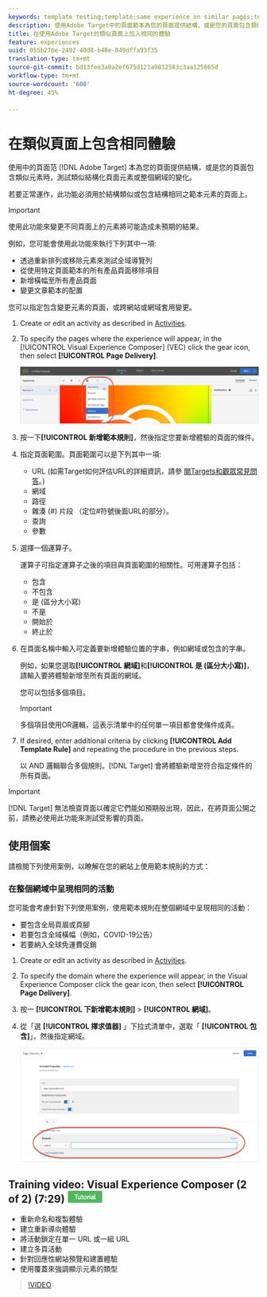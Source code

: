 ```yaml
---
keywords: template testing;template;same experience on similar pages;template test
description: 使用Adobe Target中的頁面範本為您的頁面提供結構，或是您的頁面包含類似元素時，測試類似結構頁面元素的變化。
title: 在使用Adobe Target的類似頁面上加入相同的體驗
feature: experiences
uuid: 055b276e-2492-40d8-b48e-849dffa93f35
translation-type: tm+mt
source-git-commit: bd13fee3a0a2ef675d121a9832583c3aa125865d
workflow-type: tm+mt
source-wordcount: '608'
ht-degree: 45%

---
```



# 在類似頁面上包含相同體驗

使用中的頁面范 [!DNL Adobe Target] 本為您的頁面提供結構，或是您的頁面包含類似元素時，測試類似結構化頁面元素或整個網域的變化。

若要正常運作，此功能必須用於結構類似或包含結構相同之範本元素的頁面上。

>[!IMPORTANT]
>
>使用此功能來變更不同頁面上的元素將可能造成未預期的結果。

例如，您可能會使用此功能來執行下列其中一項:

* 透過重新排列或移除元素來測試全域導覽列
* 從使用特定頁面範本的所有產品頁面移除項目
* 新增橫幅至所有產品頁面
* 變更文章範本的配置

您可以指定包含變更元素的頁面，或跨網站或網域套用變更。

1. Create  or edit an activity as described in [Activities](../../c-activities/activities.md#concept_D317A95A1AB54674BA7AB65C7985BA03).

1. To specify the pages where the experience will appear, in the [!UICONTROL Visual Experience Composer] (VEC) click the gear icon, then select **[!UICONTROL Page Delivery]**.

   ![齒輪圖示>頁面傳送](/help/c-experiences/c-visual-experience-composer/assets/icon-gear.png)

1. 按一下&#x200B;**[!UICONTROL 新增範本規則]**，然後指定您要新增體驗的頁面的條件。

1. 指定頁面範圍。頁面範圍可以是下列其中一項:

   * URL (如需Target如何評估URL的詳細資訊，請參 [閱Targets和觀眾常見問答](/help/c-target/c-troubleshooting-targets-and-audiences/troubleshooting-targets-and-audiences.md)。)
   * 網域
   * 路徑
   * 雜湊 (#) 片段 （定位#符號後面URL的部分）。
   * 查詢
   * 參數

1. 選擇一個運算子。

   運算子可指定運算子之後的項目與頁面範圍的相關性。可用運算子包括：

   * 包含
   * 不包含
   * 是 (區分大小寫)
   * 不是
   * 開始於
   * 終止於

1. 在頁面名稱中輸入可定義要新增體驗位置的字串，例如網域或包含的字串。

   例如，如果您選取&#x200B;**[!UICONTROL 網域]**&#x200B;和&#x200B;**[!UICONTROL 是 (區分大小寫)]**，請輸入要將體驗新增至所有頁面的網域。

   您可以包括多個項目。

   >[!IMPORTANT]
   >
   >多個項目使用OR邏輯，這表示清單中的任何單一項目都會使條件成真。

1. If desired, enter additional criteria by clicking **[!UICONTROL Add Template Rule]** and repeating the procedure in the previous steps.

   以 AND 邏輯聯合多個規則。[!DNL Target] 會將體驗新增至符合指定條件的所有頁面。

>[!IMPORTANT]
>
> [!DNL Target] 無法檢查頁面以確定它們能如預期般出現，因此，在將頁面公開之前，請務必使用此功能來測試受影響的頁面。

## 使用個案

請檢閱下列使用案例，以瞭解在您的網站上使用範本規則的方式：

### 在整個網域中呈現相同的活動

您可能會考慮針對下列使用案例，使用範本規則在整個網域中呈現相同的活動：

* 要包含全局頁眉或頁腳
* 若要包含全域橫幅（例如，COVID-19公告）
* 若要納入全球免運費促銷

1. Create or edit an activity as described in [Activities](../../c-activities/activities.md#concept_D317A95A1AB54674BA7AB65C7985BA03).

1. To specify the domain where the experience will appear, in the Visual Experience Composer click the gear icon, then select **[!UICONTROL Page Delivery]**.

1. 按一 **[!UICONTROL 下新增範本規則]** > **[!UICONTROL 網域]**。

1. 從「選 **[!UICONTROL 擇求值器]** 」下拉式清單中，選取「 **[!UICONTROL 包含]**」，然後指定網域。

   ![網域包含](/help/c-experiences/c-visual-experience-composer/assets/domain-template-rule.png)

## Training video: Visual Experience Composer (2 of 2) (7:29) ![Tutorial badge](/help/assets/tutorial.png)

* 重新命名和複製體驗
* 建立重新導向體驗
* 將活動鎖定在單一 URL 或一組 URL
* 建立多頁活動
* 針對回應性網站預覽和建置體驗
* 使用覆蓋來強調顯示元素的類型

>[!VIDEO](https://video.tv.adobe.com/v/17401)